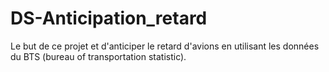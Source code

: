 # DS-Anticipation_retard
Le but de ce projet et d'anticiper le retard d'avions en utilisant les données du BTS (bureau of transportation statistic).
